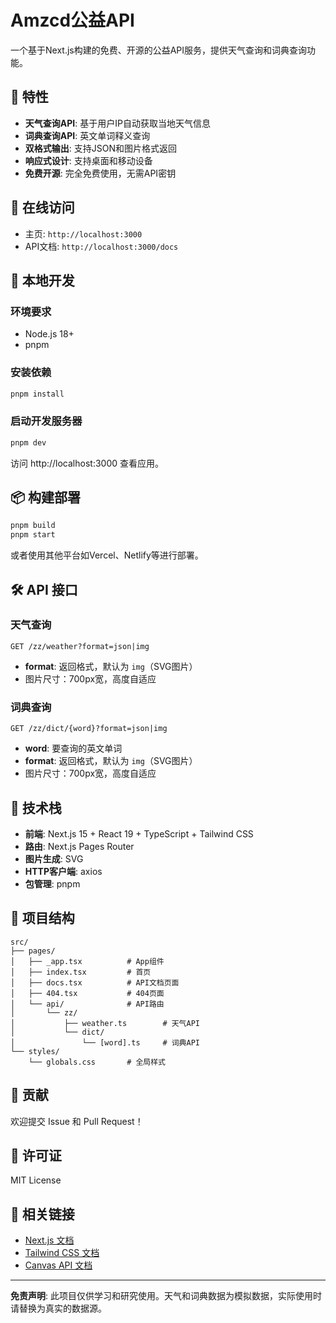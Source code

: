 # Amzcd公益API

一个基于Next.js构建的免费、开源的公益API服务，提供天气查询和词典查询功能。

## 🚀 特性

- **天气查询API**: 基于用户IP自动获取当地天气信息
- **词典查询API**: 英文单词释义查询
- **双格式输出**: 支持JSON和图片格式返回
- **响应式设计**: 支持桌面和移动设备
- **免费开源**: 完全免费使用，无需API密钥

## 📱 在线访问

- 主页: `http://localhost:3000`
- API文档: `http://localhost:3000/docs`

## 🔧 本地开发

### 环境要求

- Node.js 18+
- pnpm

### 安装依赖

```bash
pnpm install
```

### 启动开发服务器

```bash
pnpm dev
```

访问 http://localhost:3000 查看应用。

## 📦 构建部署

```bash
pnpm build
pnpm start
```

或者使用其他平台如Vercel、Netlify等进行部署。

## 🛠️ API 接口

### 天气查询

```
GET /zz/weather?format=json|img
```

- **format**: 返回格式，默认为 `img`（SVG图片）
- 图片尺寸：700px宽，高度自适应

### 词典查询

```
GET /zz/dict/{word}?format=json|img
```

- **word**: 要查询的英文单词
- **format**: 返回格式，默认为 `img`（SVG图片）
- 图片尺寸：700px宽，高度自适应

## 🎨 技术栈

- **前端**: Next.js 15 + React 19 + TypeScript + Tailwind CSS
- **路由**: Next.js Pages Router
- **图片生成**: SVG
- **HTTP客户端**: axios
- **包管理**: pnpm

## 📄 项目结构

```
src/
├── pages/
│   ├── _app.tsx          # App组件
│   ├── index.tsx         # 首页
│   ├── docs.tsx          # API文档页面
│   ├── 404.tsx           # 404页面
│   └── api/              # API路由
│       └── zz/
│           ├── weather.ts        # 天气API
│           └── dict/
│               └── [word].ts     # 词典API
└── styles/
    └── globals.css       # 全局样式
```

## 🤝 贡献

欢迎提交 Issue 和 Pull Request！

## 📝 许可证

MIT License

## 🔗 相关链接

- [Next.js 文档](https://nextjs.org/docs)
- [Tailwind CSS 文档](https://tailwindcss.com/docs)
- [Canvas API 文档](https://github.com/Automattic/node-canvas)

---

**免责声明**: 此项目仅供学习和研究使用。天气和词典数据为模拟数据，实际使用时请替换为真实的数据源。
